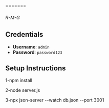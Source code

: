 
=======
###### R-M-G

## Credentials

- **Username**: `admin`
- **Password**: `password123`

## Setup Instructions
1-npm install

2-node server.js

3-npx json-server --watch db.json --port 3001






